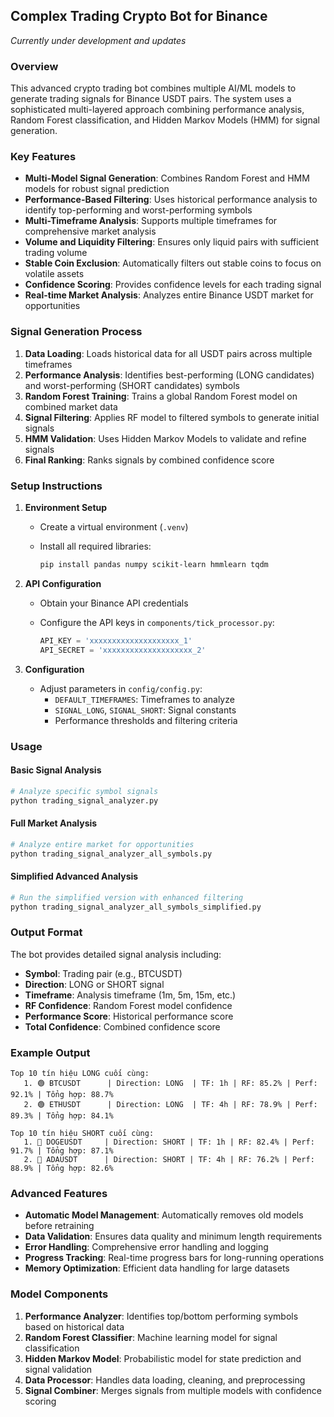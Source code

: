
## Complex Trading Crypto Bot for Binance

*Currently under development and updates*

### Overview

This advanced crypto trading bot combines multiple AI/ML models to generate trading signals for Binance USDT pairs. The system uses a sophisticated multi-layered approach combining performance analysis, Random Forest classification, and Hidden Markov Models (HMM) for signal generation.

### Key Features

- **Multi-Model Signal Generation**: Combines Random Forest and HMM models for robust signal prediction
- **Performance-Based Filtering**: Uses historical performance analysis to identify top-performing and worst-performing symbols
- **Multi-Timeframe Analysis**: Supports multiple timeframes for comprehensive market analysis
- **Volume and Liquidity Filtering**: Ensures only liquid pairs with sufficient trading volume
- **Stable Coin Exclusion**: Automatically filters out stable coins to focus on volatile assets
- **Confidence Scoring**: Provides confidence levels for each trading signal
- **Real-time Market Analysis**: Analyzes entire Binance USDT market for opportunities

### Signal Generation Process

1. **Data Loading**: Loads historical data for all USDT pairs across multiple timeframes
2. **Performance Analysis**: Identifies best-performing (LONG candidates) and worst-performing (SHORT candidates) symbols
3. **Random Forest Training**: Trains a global Random Forest model on combined market data
4. **Signal Filtering**: Applies RF model to filtered symbols to generate initial signals
5. **HMM Validation**: Uses Hidden Markov Models to validate and refine signals
6. **Final Ranking**: Ranks signals by combined confidence score

### Setup Instructions

1. **Environment Setup**
    - Create a virtual environment (`.venv`)
    - Install all required libraries:

      ```bash
      pip install pandas numpy scikit-learn hmmlearn tqdm
      ```

2. **API Configuration**
    - Obtain your Binance API credentials
    - Configure the API keys in `components/tick_processor.py`:

      ```python
      API_KEY = 'xxxxxxxxxxxxxxxxxxxx_1'
      API_SECRET = 'xxxxxxxxxxxxxxxxxxxx_2'
      ```

3. **Configuration**
    - Adjust parameters in `config/config.py`:
      - `DEFAULT_TIMEFRAMES`: Timeframes to analyze
      - `SIGNAL_LONG`, `SIGNAL_SHORT`: Signal constants
      - Performance thresholds and filtering criteria

### Usage

#### Basic Signal Analysis

```bash
# Analyze specific symbol signals
python trading_signal_analyzer.py
```

#### Full Market Analysis

```bash
# Analyze entire market for opportunities
python trading_signal_analyzer_all_symbols.py
```

#### Simplified Advanced Analysis

```bash
# Run the simplified version with enhanced filtering
python trading_signal_analyzer_all_symbols_simplified.py
```

### Output Format

The bot provides detailed signal analysis including:

- **Symbol**: Trading pair (e.g., BTCUSDT)
- **Direction**: LONG or SHORT signal
- **Timeframe**: Analysis timeframe (1m, 5m, 15m, etc.)
- **RF Confidence**: Random Forest model confidence
- **Performance Score**: Historical performance score
- **Total Confidence**: Combined confidence score

### Example Output
```
Top 10 tín hiệu LONG cuối cùng:
   1. 🟢 BTCUSDT      | Direction: LONG  | TF: 1h | RF: 85.2% | Perf: 92.1% | Tổng hợp: 88.7%
   2. 🟢 ETHUSDT      | Direction: LONG  | TF: 4h | RF: 78.9% | Perf: 89.3% | Tổng hợp: 84.1%
   
Top 10 tín hiệu SHORT cuối cùng:
   1. 🔴 DOGEUSDT     | Direction: SHORT | TF: 1h | RF: 82.4% | Perf: 91.7% | Tổng hợp: 87.1%
   2. 🔴 ADAUSDT      | Direction: SHORT | TF: 4h | RF: 76.2% | Perf: 88.9% | Tổng hợp: 82.6%
```

### Advanced Features

- **Automatic Model Management**: Automatically removes old models before retraining
- **Data Validation**: Ensures data quality and minimum length requirements
- **Error Handling**: Comprehensive error handling and logging
- **Progress Tracking**: Real-time progress bars for long-running operations
- **Memory Optimization**: Efficient data handling for large datasets

### Model Components

1. **Performance Analyzer**: Identifies top/bottom performing symbols based on historical data
2. **Random Forest Classifier**: Machine learning model for signal classification
3. **Hidden Markov Model**: Probabilistic model for state prediction and signal validation
4. **Data Processor**: Handles data loading, cleaning, and preprocessing
5. **Signal Combiner**: Merges signals from multiple models with confidence scoring
